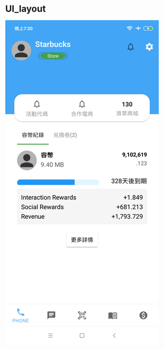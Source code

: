 # UI_layout

![image](https://github.com/tingYH/UI_layout/blob/main/Screenshot_2021-03-27-19-20-29.png)